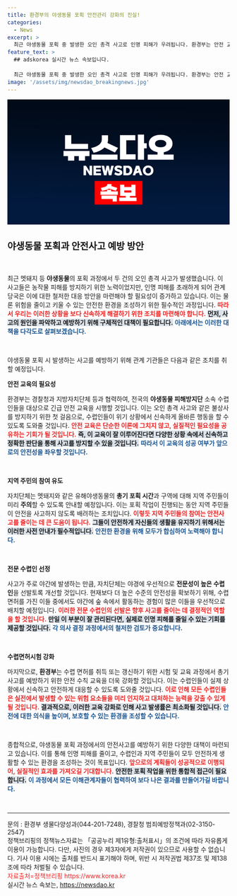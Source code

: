 ```yaml
---
title: 환경부의 야생동물 포획 안전관리 강화의 진실!
categories:
  - News
excerpt: >
  최근 야생동물 포획 중 발생한 오인 총격 사고로 인명 피해가 우려됩니다. 환경부는 안전 교육 및 전문 수렵인 선발 등 강력한 대책을 마련하여 인명사고 예방에 나섭니다.
feature_text: >
  ## adskorea 실시간 뉴스 속보입니다.

  최근 야생동물 포획 중 발생한 오인 총격 사고로 인명 피해가 우려됩니다. 환경부는 안전 교육 및 전문 수렵인 선발 등 강력한 대책을 마련하여 인명사고 예방에 나섭니다.
image: '/assets/img/newsdao_breakingnews.jpg'
---
```


<p><img src="/assets/img/newsdao_breakingnews.jpg" alt="adskorea 속보" /></p>

<h2 data-ke-size="size26">야생동물 포획과 안전사고 예방 방안</h2>

<p data-ke-size="size16">&nbsp;</p>

<p>최근 멧돼지 등 <b>야생동물</b>의 포획 과정에서 두 건의 오인 총격 사고가 발생했습니다. 이 사고들은 농작물 피해를 방지하기 위한 노력이었지만, 인명 피해를 초래하게 되어 관계 당국은 이에 대한 철저한 대응 방안을 마련해야 할 필요성이 증가하고 있습니다. 이는 물론 위험을 줄이고 키울 수 있는 안전한 환경을 조성하기 위한 필수적인 과정입니다. <b><span style="color: #ee2323;">따라서 우리는 이러한 상황을 보다 신속하게 해결하기 위한 조치를 마련해야 합니다.</span></b> <b><span style="background-color: #21538527;">먼저, 사고의 원인을 파악하고 예방하기 위해 구체적인 대책이 필요합니다.</span></b> <b><span style="color: #1a5490;">아래에서는 이러한 대책을 다각도로 살펴보겠습니다.</span></b></p>

<p data-ke-size="size16">&nbsp;</p>

<p>야생동물 포획 시 발생하는 사고를 예방하기 위해 관계 기관들은 다음과 같은 조치를 취할 예정입니다. </p>

<p><b>안전 교육의 필요성</b></p>

<p>환경부는 경찰청과 지방자치단체 등과 협력하여, 전국의 <b>야생동물 피해방지단</b> 소속 수렵인들을 대상으로 긴급 안전 교육을 시행할 것입니다. 이는 오인 총격 사고와 같은 불상사를 방지하기 위한 첫 걸음으로, 수렵인들이 위기 상황에서 신속하게 올바른 행동을 할 수 있도록 도와줄 것입니다. <b><span style="color: #ee2323;">안전 교육은 단순한 이론에 그치지 않고, 실질적인 필요성을 공유하는 기회가 될 것입니다.</span></b> <b><span style="background-color: #21538527;">즉, 이 교육이 잘 이루어진다면 다양한 상황 속에서 신속하고 정확한 판단을 통해 사고를 방지할 수 있을 것입니다.</span></b> <b><span style="color: #1a5490;">따라서 이 교육의 성공 여부가 앞으로의 안전성을 좌우할 것입니다.</span></b></p>

<p data-ke-size="size16">&nbsp;</p>

<p><b>지역 주민의 참여 유도</b></p>

<p>자치단체는 멧돼지와 같은 유해야생동물의 <b>총기 포획 시간</b>과 구역에 대해 지역 주민들이 미리 <b>주의</b>할 수 있도록 안내할 예정입니다. 이는 포획 작업이 진행되는 동안 지역 주민들이 안전을 사고하지 않도록 배려하는 조치입니다. <b><span style="color: #ee2323;">이렇듯 지역 주민들의 참여는 안전사고를 줄이는 데 큰 도움이 됩니다.</span></b> <b><span style="background-color: #21538527;">그들이 안전하게 자신들의 생활을 유지하기 위해서는 이러한 사전 안내가 필수적입니다.</span></b> <b><span style="color: #1a5490;">안전한 환경을 위해 모두가 합심하여 노력해야 합니다.</span></b></p>

<p data-ke-size="size16">&nbsp;</p>

<p><b>전문 수렵인 선정</b></p>

<p>사고가 주로 야간에 발생하는 만큼, 자치단체는 야경에 우선적으로 <b>전문성이 높은 수렵인</b>을 선발토록 개선할 것입니다. 현재보다 더 높은 수준의 안전성을 확보하기 위해, 수렵 면허를 가진 이들 중에서도 야간에 숲 속에서 활동하는 경험이 많은 이들을 우선적으로 배치할 예정입니다. <b><span style="color: #ee2323;">이러한 전문 수렵인의 선발은 향후 사고를 줄이는 데 결정적인 역할을 할 것입니다.</span></b> <b><span style="background-color: #21538527;">만일 이 부분이 잘 관리된다면, 실제로 인명 피해를 줄일 수 있는 기회를 제공할 것입니다.</span></b> <b><span style="color: #1a5490;">각 의사 결정 과정에서의 철저한 검토가 중요합니다.</span></b></p>

<p data-ke-size="size16">&nbsp;</p>

<p><b>수렵면허시험 강화</b></p>

<p>마지막으로, <b>환경부</b>는 수렵 면허를 취득 또는 갱신하기 위한 시험 및 교육 과정에서 총기 사고를 예방하기 위한 안전 수칙 교육을 더욱 강화할 것입니다. 이는 수렵인들이 실제 상황에서 신속하고 안전하게 대응할 수 있도록 도와줄 것입니다. <b><span style="color: #ee2323;">이로 인해 모든 수렵인들은 실전에서 발생할 수 있는 위험 요소들을 미리 인지하고 대처하는 능력을 갖출 수 있게 될 것입니다.</span></b> <b><span style="background-color: #21538527;">결과적으로, 이러한 교육 강화로 인해 사고 발생률은 최소화될 것입니다.</span></b> <b><span style="color: #1a5490;">안전에 대한 의식을 높이며, 보호할 수 있는 환경을 조성할 수 있습니다.</span></b></p>

<p data-ke-size="size16">&nbsp;</p>

<p>종합적으로, 야생동물 포획 과정에서의 안전사고를 예방하기 위한 다양한 대책이 마련되고 있습니다. 이를 통해 인명 피해를 줄이고, 수렵인과 지역 주민들이 모두 안전하게 생활할 수 있는 환경을 조성하는 것이 목표입니다. <b><span style="color: #ee2323;">앞으로의 계획들이 성공적으로 이행되어, 실질적인 효과를 가져오길 기대합니다.</span></b> <b><span style="background-color: #21538527;">안전한 포획 작업을 위한 통합적 접근이 필요합니다.</span></b> <b><span style="color: #1a5490;">이 과정에서 모든 이해관계자들이 협력하여 보다 나은 결과를 만들어가길 바랍니다.</span></b></p>

<p data-ke-size="size16">&nbsp;</p>

<hr>

<div>
문의 : 환경부 생물다양성과(044-201-7248), 경찰청 범죄예방정책과(02-3150-2547)</div>

<div>정책브리핑의 정책뉴스자료는 「공공누리 제1유형:출처표시」의 조건에 따라 자유롭게 이용이 가능합니다. 다만, 사진의 경우 제3자에게 저작권이 있으므로 사용할 수 없습니다. 기사 이용 시에는 출처를 반드시 표기해야 하며, 위반 시 저작권법 제37조 및 제138조에 따라 처벌될 수 있습니다.</div>

<div><span style="color: #ee2323;">자료출처=정책브리핑 https://www.korea.kr</span></div>
실시간 뉴스 속보는, <a href="https://newsdao.kr" rel="dofollow">https://newsdao.kr</a>


